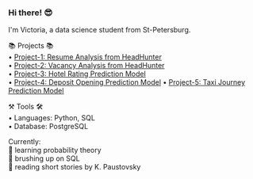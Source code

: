 ### Hi there! 😎

I'm Victoria, a data science student from St-Petersburg.

📚 Projects 📚 \
• [Project-1: Resume Analysis from HeadHunter](https://github.com/tori938/PROJECT-1) \
• [Project-2: Vacancy Analysis from HeadHunter](https://github.com/tori938/PROJECT-2) \
• [Project-3: Hotel Rating Prediction Model](https://github.com/tori938/PROJECT-3) \
• [Project-4: Deposit Opening Prediction Model](https://github.com/tori938/PROJECT-4)
• [Project-5: Taxi Journey Prediction Model](https://github.com/tori938/PROJECT-5)

⚒️ Tools 🛠️ \
• Languages: Python, SQL \
• Database: PostgreSQL

Currently: \
📝 learning probability theory \
🤔 brushing up on SQL \
📖 reading short stories by K. Paustovsky

<!--
**tori938/tori938** is a ✨ _special_ ✨ repository because its `README.md` (this file) appears on your GitHub profile.
